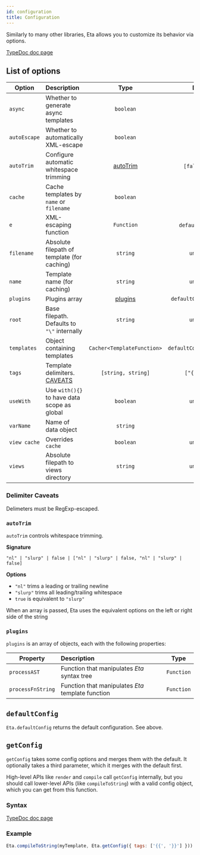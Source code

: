 ```yaml
---
id: configuration
title: Configuration
---
```


Similarly to many other libraries, Eta allows you to customize its behavior via options.

[TypeDoc doc page](https://eta-dev.github.io/eta/interfaces/_config_.etaconfig.html)

## List of options

| Option       | Description                                        |            Type            |          Default          | Required? |
| ------------ | :------------------------------------------------- | :------------------------: | :-----------------------: | :-------: |
| `async`      | Whether to generate async templates                |         `boolean`          |          `false`          |    Yes    |
| `autoEscape` | Whether to automatically XML-escape                |         `boolean`          |                           |    Yes    |
| `autoTrim`   | Configure automatic whitespace trimming            |   [autoTrim](#autotrim)    |      `[false, "nl"`]      |    Yes    |
| `cache`      | Cache templates by `name` or `filename`            |         `boolean`          |                           |    Yes    |
| `e`          | XML-escaping function                              |         `Function`         |    `defaultConfig.e`]     |    Yes    |
| `filename`   | Absolute filepath of template (for caching)        |          `string`          |        `undefined`        |    No     |
| `name`       | Template name (for caching)                        |          `string`          |        `undefined`        |    No     |
| `plugins`    | Plugins array                                      |    [plugins](#plugins)     |  `defaultConfig.plugins`  |    Yes    |
| `root`       | Base filepath. Defaults to `"\"` internally        |          `string`          |        `undefined`        |    No     |
| `templates`  | Object containing templates                        | `Cacher<TemplateFunction>` | `defaultConfig.templates` |    Yes    |
| `tags`       | Template delimiters. [CAVEATS](#delimiter-caveats) |     `[string, string]`     |      `["{{", "}}"]`       |    Yes    |
| `useWith`    | Use `with(){}` to have data scope as global        |         `boolean`          |        `undefined`        |    No     |
| `varName`    | Name of data object                                |          `string`          |          `"it"`           |    Yes    |
| `view cache` | Overrides `cache`                                  |         `boolean`          |        `undefined`        |    No     |
| `views`      | Absolute filepath to views directory               |          `string`          |        `undefined`        |    No     |

### Delimiter Caveats

Delimeters must be RegExp-escaped.

### `autoTrim`

`autoTrim` controls whitespace trimming.

**Signature**

`"nl" | "slurp" | false | ["nl" | "slurp" | false, "nl" | "slurp" | false]`

**Options**

- `"nl"` trims a leading or trailing newline
- `"slurp"` trims all leading/trailing whitespace
- `true` is equivalent to `"slurp"`

When an array is passed, Eta uses the equivalent options on the left or right side of the string

### `plugins`

`plugins` is an array of objects, each with the following properties:

| Property          | Description                                       |    Type    |
| ----------------- | :------------------------------------------------ | :--------: |
| `processAST`      | Function that manipulates _Eta_ syntax tree       | `Function` |
| `processFnString` | Function that manipulates _Eta_ template function | `Function` |

## `defaultConfig`

`Eta.defaultConfig` returns the default configuration. See above.

## `getConfig`

`getConfig` takes some config options and merges them with the default. It optionally takes a third parameter, which it merges with the default first.

High-level APIs like `render` and `compile` call `getConfig` internally, but you should call lower-level APIs (like `compileToString`) with a valid config object, which you can get from this function.

### Syntax

[TypeDoc doc page](https://eta-dev.github.io/eta/modules/_config_.html#getconfig)

### Example

```js
Eta.compileToString(myTemplate, Eta.getConfig({ tags: ['{{', '}}'] }))
```
